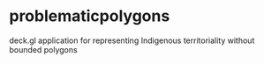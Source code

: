 # problematicpolygons
deck.gl application for representing Indigenous territoriality without bounded polygons
